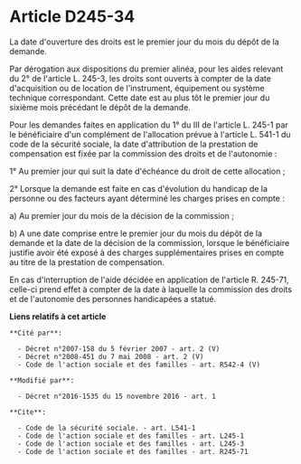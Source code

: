# Article D245-34

La date d'ouverture des droits est le premier jour du mois du dépôt de la demande. 

Par dérogation aux dispositions du premier alinéa, pour les aides relevant du 2° de l'article L. 245-3, les droits sont
ouverts à compter de la date d'acquisition ou de location de l'instrument, équipement ou système technique correspondant.
Cette date est au plus tôt le premier jour du sixième mois précédant le dépôt de la demande. 

Pour les demandes faites en application du 1° du III de l'article L. 245-1 par le bénéficiaire d'un complément de
l'allocation prévue à l'article L. 541-1 du code de la sécurité sociale, la date d'attribution de la prestation de
compensation est fixée par la commission des droits et de l'autonomie : 

1° Au premier jour qui suit la date d'échéance du droit de cette allocation ; 

2° Lorsque la demande est faite en cas d'évolution du handicap de la personne ou des facteurs ayant déterminé les charges
prises en compte : 

a) Au premier jour du mois de la décision de la commission ; 

b) A une date comprise entre le premier jour du mois du dépôt de la demande et la date de la décision de la commission,
lorsque le bénéficiaire justifie avoir été exposé à des charges supplémentaires prises en compte au titre de la prestation de
compensation. 

En cas d'interruption de l'aide décidée en application de l'article R. 245-71, celle-ci prend effet à compter de la date à
laquelle la commission des droits et de l'autonomie des personnes handicapées a statué.

**Liens relatifs à cet article**

	**Cité par**:

	  - Décret n°2007-158 du 5 février 2007 - art. 2 (V)
	  - Décret n°2008-451 du 7 mai 2008 - art. 2 (V)
	  - Code de l'action sociale et des familles - art. R542-4 (V)

	**Modifié par**:

	  - Décret n°2016-1535 du 15 novembre 2016 - art. 1

	**Cite**:

	  - Code de la sécurité sociale. - art. L541-1
	  - Code de l'action sociale et des familles - art. L245-1
	  - Code de l'action sociale et des familles - art. L245-3
	  - Code de l'action sociale et des familles - art. R245-71
